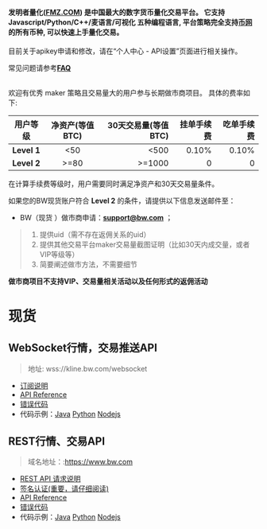 #### 发明者量化([FMZ.COM](https://www.fmz.com)) 是中国最大的数字货币量化交易平台。 它支持 Javascript/Python/C++/麦语言/可视化 五种编程语言, 平台策略完全支持[币网](https://www.bw.io)的所有币种, 可以快速上手量化交易。

目前关于apikey申请和修改，请在“个人中心 - API设置”页面进行相关操作。

常见问题请参考[**FAQ**](https://github.com/bw-exchange/api_docs_cn/issues)

##

欢迎有优秀 maker 策略且交易量大的用户参与长期做市商项目。
具体的费率如下:


|用户等级|净资产(等值BTC)|30天交易量(等值BTC)|挂单手续费|吃单手续费|
|----|:---:|----:|----:|----:|
|**Level 1**|<50|<500|0.10%|0.10%|
|**Level 2**|>=80|>=1000|0|0|



在计算手续费等级时，用户需要同时满足净资产和30天交易量条件。

如果您的BW现货账户符合 **Level 2** 的条件，请提供以下信息发送邮件至：

* BW（现货 ）做市商申请：**support@bw.com** ；
> 1. 提供uid（需不存在返佣关系的uid）
>2. 提供其他交易平台maker交易量截图证明（比如30天内成交量，或者VIP等级等）
>3. 简要阐述做市方法，不需要细节

**做市商项目不支持VIP、交易量相关活动以及任何形式的返佣活动**


##

# 现货

## WebSocket行情，交易推送API

> 地址: wss://kline.bw.com/websocket

* [订阅说明](https://github.com/bw-exchange/api_docs_cn/wiki/WebSocket-API-%E8%AE%A2%E9%98%85%E8%AF%B4%E6%98%8E)
* [API Reference](https://github.com/bw-exchange/api_docs_cn/wiki/WebSocket-API-Reference)
* [错误代码](https://github.com/bw-exchange/api_docs_cn/wiki/WebSocket-API-%E9%94%99%E8%AF%AF%E7%A0%81)
* 代码示例：[Java](https://github.com/bw-exchange/api/tree/master/java) [Python](https://github.com/bw-exchange/api/tree/master/python) [Nodejs](https://github.com/bw-exchange/api_docs_cn/blob/master/nodejsDemo/websocketDemo.js)

## REST行情、交易API

> 域名地址：:https://www.bw.com

* [REST API 请求说明](https://github.com/bw-exchange/api_docs_cn/wiki/REST-API-%E8%AF%B7%E6%B1%82%E8%AF%B4%E6%98%8E)
* [签名认证(重要，请仔细阅读)](https://github.com/bw-exchange/api_docs_cn/wiki/REST-API-%E7%AD%BE%E5%90%8D%E8%AE%A4%E8%AF%81(%E9%87%8D%E8%A6%81%EF%BC%8C%E8%AF%B7%E4%BB%94%E7%BB%86%E9%98%85%E8%AF%BB))
* [API Reference](https://github.com/bw-exchange/api_docs_cn/wiki/REST-API-Reference)
* [错误代码](https://github.com/bw-exchange/api_docs_cn/wiki/REST-API--%E9%94%99%E8%AF%AF%E7%A0%81)
* 代码示例：[Java](https://github.com/bw-exchange/api/tree/master/java) [Python](https://github.com/bw-exchange/api/tree/master/python) [Nodejs](https://github.com/bw-exchange/api_docs_cn/blob/master/nodejsDemo/restApiDemo.js)
